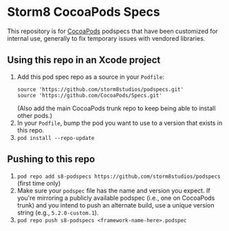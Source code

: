 # Storm8 CocoaPods Specs

This repository is for [CocoaPods](https://cocoapods.org) podspecs that have been customized for internal use, generally to fix temporary issues with vendored libraries.

## Using this repo in an Xcode project

1. Add this pod spec repo as a source in your `Podfile`:
   ```
   source 'https://github.com/storm8studios/podspecs.git'
   source 'https://github.com/CocoaPods/Specs.git'
   ```
   (Also add the main CocoaPods trunk repo to keep being able to install other pods.)
1. In your `Podfile`, bump the pod you want to use to a version that exists in this repo.
1. `pod install --repo-update`

## Pushing to this repo

1. `pod repo add s8-podspecs https://github.com/storm8studios/podspecs` (first time only)
1. Make sure your `podspec` file has the name and version you expect. If you're mirroring a publicly available podspec (i.e., one on CocoaPods trunk) and you intend to push an alternate build, use a unique version string (e.g., `5.2.0-custom.1`).
1. `pod repo push s8-podspecs <framework-name-here>.podspec`
